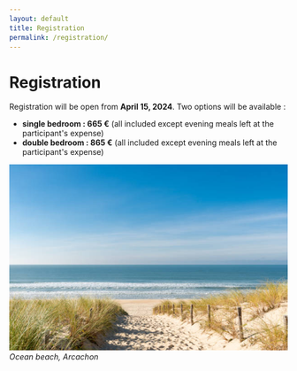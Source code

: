 ```yaml
---
layout: default
title: Registration
permalink: /registration/
---
```


# Registration
Registration will be open from **April 15, 2024**. Two options will be available :
- **single bedroom : 665 €** (all included except evening meals left at the participant's expense)
- **double bedroom : 865 €** (all included except evening meals left at the participant's expense) 

![Arcachon](/assets/img/plage_oceane.jpg)
*Ocean beach, Arcachon*
